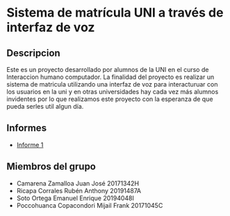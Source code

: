 # Sistema de matrícula UNI a través de interfaz de voz

## Descripcion

Este es un proyecto desarrollado por alumnos de la UNI en el curso de Interaccion humano computador.
La finalidad del proyecto es realizar un sistema de matricula utilizando una interfaz de voz para interacturuar con los usuarios
en la uni y en otras universidades hay cada vez más alumnos invidentes por lo que realizamos este proyecto con la esperanza de que
pueda serles util algun día.

## Informes
* [Informe 1](https://github.com/Hiteek/enrollment-voice-uni/blob/main/Presentable.pdf)
## Miembros del grupo

* Camarena Zamalloa Juan José			20171342H 
* Ricapa Corrales Rubén Anthony 		20191487A 	
* Soto Ortega Emanuel Enrique             	20194048I 	
* Poccohuanca Copacondori Mijail Frank	20171045C
